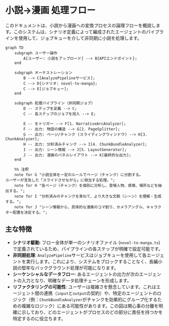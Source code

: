 # 小説→漫画 処理フロー

このドキュメントは、小説から漫画への変換プロセスの論理フローを概説します。このシステムは、シナリオ定義によって編成されたエージェントのパイプラインを使用して、ジョブキューを介して非同期に小説を処理します。

```mermaid
graph TD
    subgraph ユーザー操作
        A[ユーザー: 小説をアップロード] --> B{APIエンドポイント};
    end

    subgraph オーケストレーション
        B --> C[AnalyzePipelineサービス];
        C --> D{シナリオ: novel-to-manga};
        C --> E[ジョブキュー];
    end

    subgraph 処理パイプライン（非同期ジョブ）
        D -- ステップを定義 --> C;
        C -- 各ステップのジョブを投入 --> E;

        E -- をトリガー --> F[1. NarrativeArcAnalyzer];
        F -- 出力: 物語の構造 --> G[2. PageSplitter];
        G -- 出力: ページ/チャンク (スライディングウィンドウ) --> H[3. ChunkAnalyzer];
        H -- 出力: 分析済みチャンク --> I[4. ChunkBundleAnalyzer];
        I -- 出力: シーン情報 --> J[5. LayoutGenerator];
        J -- 出力: 漫画のパネルレイアウト --> K[最終的な出力];
    end

    %% 注釈
    note for G "小説全体を一定のルールでページ（チャンク）に分割する。
ユーザーが言及した「スライドさせながら」に相当する処理。";
    note for H "各ページ（チャンク）を個別に分析し、登場人物、感情、場所などを抽出する。";
    note for I "分析済みのチャンクを束ねて、より大きな文脈（シーン）を理解・生成する。";
    note for J "シーン情報から、具体的な漫画のコマ割り、カメラアングル、キャラクター配置を決定する。";

```

## 主な特徴

- **シナリオ駆動**: フロー全体が単一のシナリオファイル (`novel-to-manga.ts`) で定義されているため、パイプラインの各ステップが明確で設定可能です。
- **非同期処理**: `AnalyzePipeline`サービスはジョブキューを使用して各エージェントを実行します。これにより、システムをブロックすることなく、長編小説の堅牢なバックグラウンド処理が可能になります。
- **シーケンシャルなデータフロー**: あるエージェントの出力が次のエージェントの入力となり、明確なデータ処理チェーンを形成します。
- **リファクタリングの可能性**: ユーザーは複雑さを懸念しています。これはエージェント間の連携（`input`と`output`の契約）や、特定のエージェントのロジック（例：`ChunkBundleAnalyzer`がチャンクを効果的にグループ化するための複雑なロジック）にある可能性があります。この図は関心事の分離を明確に示しており、どのエージェントがプロセスのどの部分に責任を持つかを特定するのに役立ちます。
